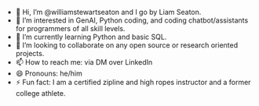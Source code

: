- 👋 Hi, I’m @williamstewartseaton and I go by Liam Seaton.
- 👀 I’m interested in GenAI, Python coding, and coding chatbot/assistants for programmers of all skill levels.
- 🌱 I’m currently learning Python and basic SQL.
- 💞️ I’m looking to collaborate on any open source or research oriented projects.
- 📫 How to reach me: via DM over LinkedIn 
- 😄 Pronouns: he/him
- ⚡ Fun fact: I am a certified zipline and high ropes instructor and a former college athlete. 

<!---
williamstewartseaton/williamstewartseaton is a ✨ special ✨ repository because its `README.md` (this file) appears on your GitHub profile.
You can click the Preview link to take a look at your changes.
--->
